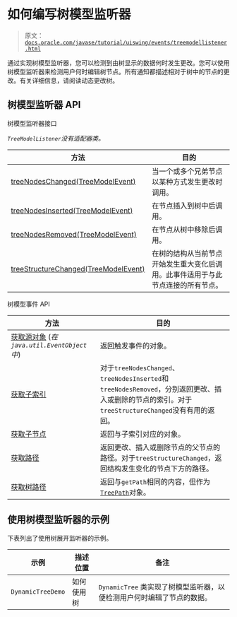 # 如何编写树模型监听器

> 原文：[`docs.oracle.com/javase/tutorial/uiswing/events/treemodellistener.html`](https://docs.oracle.com/javase/tutorial/uiswing/events/treemodellistener.html)

通过实现树模型监听器，您可以检测到由树显示的数据何时发生更改。您可以使用树模型监听器来检测用户何时编辑树节点。所有通知都描述相对于树中的节点的更改。有关详细信息，请阅读动态更改树。

## 树模型监听器 API

树模型监听器接口

*`TreeModelListener`没有适配器类。*

| 方法 | 目的 |
| --- | --- |
| [treeNodesChanged(TreeModelEvent)](https://docs.oracle.com/javase/8/docs/api/javax/swing/event/TreeModelListener.html#treeNodesChanged-javax.swing.event.TreeModelEvent-) | 当一个或多个兄弟节点以某种方式发生更改时调用。 |
| [treeNodesInserted(TreeModelEvent)](https://docs.oracle.com/javase/8/docs/api/javax/swing/event/TreeModelListener.html#treeNodesInserted-javax.swing.event.TreeModelEvent-) | 在节点插入到树中后调用。 |
| [treeNodesRemoved(TreeModelEvent)](https://docs.oracle.com/javase/8/docs/api/javax/swing/event/TreeModelListener.html#treeNodesRemoved-javax.swing.event.TreeModelEvent-) | 在节点从树中移除后调用。 |
| [treeStructureChanged(TreeModelEvent)](https://docs.oracle.com/javase/8/docs/api/javax/swing/event/TreeModelListener.html#treeStructureChanged-javax.swing.event.TreeModelEvent-) | 在树的结构从当前节点开始发生重大变化后调用。此事件适用于与此节点连接的所有节点。 |

树模型事件 API

| 方法 | 目的 |
| --- | --- |
| [获取源对象](https://docs.oracle.com/javase/8/docs/api/java/util/EventObject.html#getSource--) (*在`java.util.EventObject`中*) | 返回触发事件的对象。 |
| [获取子索引](https://docs.oracle.com/javase/8/docs/api/javax/swing/event/TreeModelEvent.html#getChildIndices--) | 对于`treeNodesChanged`、`treeNodesInserted`和`treeNodesRemoved`，分别返回更改、插入或删除的节点的索引。对于`treeStructureChanged`没有有用的返回。 |
| [获取子节点](https://docs.oracle.com/javase/8/docs/api/javax/swing/event/TreeModelEvent.html#getChildren--) | 返回与子索引对应的对象。 |
| [获取路径](https://docs.oracle.com/javase/8/docs/api/javax/swing/event/TreeModelEvent.html#getPath--) | 返回更改、插入或删除节点的父节点的路径。对于`treeStructureChanged`，返回结构发生变化的节点下方的路径。 |
| [获取树路径](https://docs.oracle.com/javase/8/docs/api/javax/swing/event/TreeModelEvent.html#getTreePath--) | 返回与`getPath`相同的内容，但作为[`TreePath`](https://docs.oracle.com/javase/8/docs/api/javax/swing/tree/TreePath.html)对象。 |

## 使用树模型监听器的示例

下表列出了使用树展开监听器的示例。

| 示例 | 描述位置 | 备注 |
| --- | --- | --- |
| `DynamicTreeDemo` | 如何使用树 | `DynamicTree` 类实现了树模型监听器，以便检测用户何时编辑了节点的数据。 |
